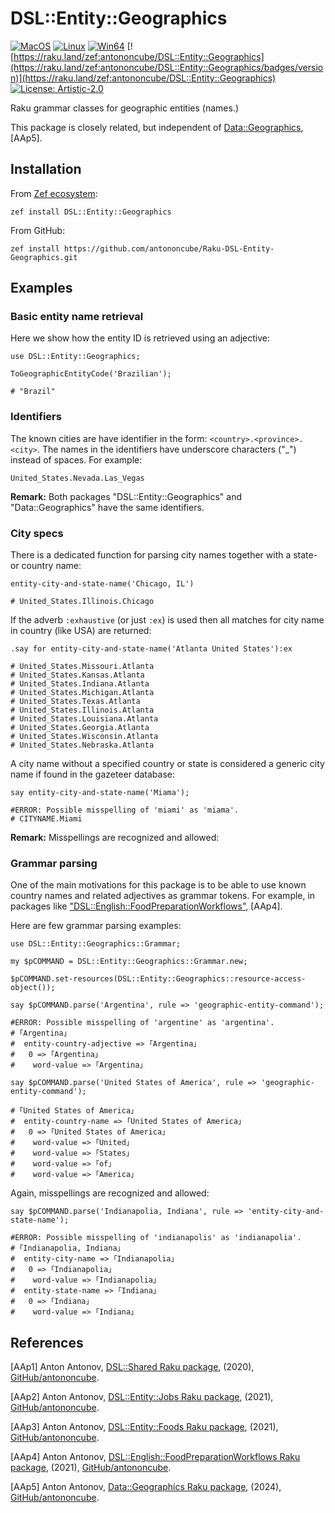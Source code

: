# DSL::Entity::Geographics


[![MacOS](https://github.com/antononcube/Raku-DSL-Entity-Geographics/actions/workflows/macos.yml/badge.svg)](https://github.com/antononcube/Raku-DSL-Entity-Geographics/actions/workflows/macos.yml)
[![Linux](https://github.com/antononcube/Raku-DSL-Entity-Geographics/actions/workflows/linux.yml/badge.svg)](https://github.com/antononcube/Raku-DSL-Entity-Geographics/actions/workflows/linux.yml)
[![Win64](https://github.com/antononcube/Raku-DSL-Entity-Geographics/actions/workflows/windows.yml/badge.svg)](https://github.com/antononcube/Raku-DSL-Entity-Geographics/actions/workflows/windows.yml)
[![https://raku.land/zef:antononcube/DSL::Entity::Geographics](https://raku.land/zef:antononcube/DSL::Entity::Geographics/badges/version)](https://raku.land/zef:antononcube/DSL::Entity::Geographics)
[![License: Artistic-2.0](https://img.shields.io/badge/License-Artistic%202.0-0298c3.svg)](https://opensource.org/licenses/Artistic-2.0)


Raku grammar classes for geographic entities (names.)

This package is closely related, but independent of 
[Data::Geographics](https://raku.land/zef:antononcube/Data::Geographics), [AAp5].

## Installation

From [Zef ecosystem](https://raku.land):

```
zef install DSL::Entity::Geographics
```

From GitHub:

```
zef install https://github.com/antononcube/Raku-DSL-Entity-Geographics.git
```

## Examples

### Basic entity name retrieval

Here we show how the entity ID is retrieved using an adjective:

```perl6
use DSL::Entity::Geographics;

ToGeographicEntityCode('Brazilian');
```
```
# "Brazil"
```

### Identifiers

The known cities are have identifier in the form: `<country>.<province>.<city>`.
The names in the identifiers have underscore characters ("_") instead of spaces.
For example: 

```
United_States.Nevada.Las_Vegas
```

**Remark:** Both packages "DSL::Entity::Geographics" and "Data::Geographics" have 
the same identifiers. 

### City specs

There is a dedicated function for parsing city names together with a state- or country name:

```perl6
entity-city-and-state-name('Chicago, IL')
```
```
# United_States.Illinois.Chicago
```

If the adverb `:exhaustive` (or just `:ex`) is used then all matches for city name in country (like USA)
are returned:

```perl6
.say for entity-city-and-state-name('Atlanta United States'):ex
```
```
# United_States.Missouri.Atlanta
# United_States.Kansas.Atlanta
# United_States.Indiana.Atlanta
# United_States.Michigan.Atlanta
# United_States.Texas.Atlanta
# United_States.Illinois.Atlanta
# United_States.Louisiana.Atlanta
# United_States.Georgia.Atlanta
# United_States.Wisconsin.Atlanta
# United_States.Nebraska.Atlanta
```

A city name without a specified country or state is considered a generic city name if found in the 
gazeteer database:

```perl6
say entity-city-and-state-name('Miama');
```
```
#ERROR: Possible misspelling of 'miami' as 'miama'.
# CITYNAME.Miami
```

**Remark:** Misspellings are recognized and allowed:

### Grammar parsing

One of the main motivations for this package is to be able to use known country names and related adjectives
as grammar tokens. For example, in packages like ["DSL::English::FoodPreparationWorkflows"](https://github.com/antononcube/Raku-DSL-English-FoodPreparationWorkflows), [AAp4].

Here are few grammar parsing examples:

```perl6
use DSL::Entity::Geographics::Grammar;

my $pCOMMAND = DSL::Entity::Geographics::Grammar.new;

$pCOMMAND.set-resources(DSL::Entity::Geographics::resource-access-object());

say $pCOMMAND.parse('Argentina', rule => 'geographic-entity-command');
```
```
#ERROR: Possible misspelling of 'argentine' as 'argentina'.
# ｢Argentina｣
#  entity-country-adjective => ｢Argentina｣
#   0 => ｢Argentina｣
#    word-value => ｢Argentina｣
```

```perl6
say $pCOMMAND.parse('United States of America', rule => 'geographic-entity-command');
```
```
# ｢United States of America｣
#  entity-country-name => ｢United States of America｣
#   0 => ｢United States of America｣
#    word-value => ｢United｣
#    word-value => ｢States｣
#    word-value => ｢of｣
#    word-value => ｢America｣
```

Again, misspellings are recognized and allowed:

```perl6
say $pCOMMAND.parse('Indianapolia, Indiana', rule => 'entity-city-and-state-name');
```
```
#ERROR: Possible misspelling of 'indianapolis' as 'indianapolia'.
# ｢Indianapolia, Indiana｣
#  entity-city-name => ｢Indianapolia｣
#   0 => ｢Indianapolia｣
#    word-value => ｢Indianapolia｣
#  entity-state-name => ｢Indiana｣
#   0 => ｢Indiana｣
#    word-value => ｢Indiana｣
```


## References

[AAp1] Anton Antonov,
[DSL::Shared Raku package](https://github.com/antononcube/Raku-DSL-Shared),
(2020),
[GitHub/antononcube](https://github.com/antononcube).

[AAp2] Anton Antonov,
[DSL::Entity::Jobs Raku package](https://github.com/antononcube/Raku-DSL-Entity-Jobs),
(2021),
[GitHub/antononcube](https://github.com/antononcube).

[AAp3] Anton Antonov,
[DSL::Entity::Foods Raku package](https://github.com/antononcube/Raku-DSL-Entity-Foods),
(2021),
[GitHub/antononcube](https://github.com/antononcube).

[AAp4] Anton Antonov,
[DSL::English::FoodPreparationWorkflows Raku package](https://github.com/antononcube/Raku-DSL-English-FoodPreparationWorkflows),
(2021),
[GitHub/antononcube](https://github.com/antononcube).

[AAp5] Anton Antonov,
[Data::Geographics Raku package](https://github.com/antononcube/Raku-Data-Geographics),
(2024),
[GitHub/antononcube](https://github.com/antononcube).

